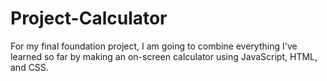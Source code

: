 # Project-Calculator
For my final foundation project, I am going to combine everything I've learned so far by making an on-screen calculator using JavaScript, HTML, and CSS.
